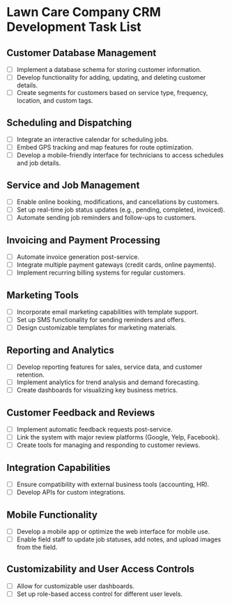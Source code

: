 # Lawn Care Company CRM Development Task List

## Customer Database Management
- [ ] Implement a database schema for storing customer information.
- [ ] Develop functionality for adding, updating, and deleting customer details.
- [ ] Create segments for customers based on service type, frequency, location, and custom tags.

## Scheduling and Dispatching
- [ ] Integrate an interactive calendar for scheduling jobs.
- [ ] Embed GPS tracking and map features for route optimization.
- [ ] Develop a mobile-friendly interface for technicians to access schedules and job details.

## Service and Job Management
- [ ] Enable online booking, modifications, and cancellations by customers.
- [ ] Set up real-time job status updates (e.g., pending, completed, invoiced).
- [ ] Automate sending job reminders and follow-ups to customers.

## Invoicing and Payment Processing
- [ ] Automate invoice generation post-service.
- [ ] Integrate multiple payment gateways (credit cards, online payments).
- [ ] Implement recurring billing systems for regular customers.

## Marketing Tools
- [ ] Incorporate email marketing capabilities with template support.
- [ ] Set up SMS functionality for sending reminders and offers.
- [ ] Design customizable templates for marketing materials.

## Reporting and Analytics
- [ ] Develop reporting features for sales, service data, and customer retention.
- [ ] Implement analytics for trend analysis and demand forecasting.
- [ ] Create dashboards for visualizing key business metrics.

## Customer Feedback and Reviews
- [ ] Implement automatic feedback requests post-service.
- [ ] Link the system with major review platforms (Google, Yelp, Facebook).
- [ ] Create tools for managing and responding to customer reviews.

## Integration Capabilities
- [ ] Ensure compatibility with external business tools (accounting, HR).
- [ ] Develop APIs for custom integrations.

## Mobile Functionality
- [ ] Develop a mobile app or optimize the web interface for mobile use.
- [ ] Enable field staff to update job statuses, add notes, and upload images from the field.

## Customizability and User Access Controls
- [ ] Allow for customizable user dashboards.
- [ ] Set up role-based access control for different user levels.
